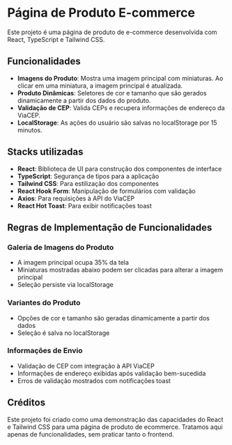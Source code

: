 # Página de Produto E-commerce

Este projeto é uma página de produto de e-commerce desenvolvida com React, TypeScript e Tailwind CSS.

## Funcionalidades
- **Imagens do Produto**: Mostra uma imagem principal com miniaturas. Ao clicar em uma miniatura, a imagem principal é atualizada.
- **Produto Dinâmicas**: Seletores de cor e tamanho que são gerados dinamicamente a partir dos dados do produto.
- **Validação de CEP**: Valida CEPs e recupera informações de endereço da ViaCEP.
- **LocalStorage**: As ações do usuário são salvas no localStorage por 15 minutos.

## Stacks utilizadas
- **React**: Biblioteca de UI para construção dos componentes de interface
- **TypeScript**: Segurança de tipos para a aplicação
- **Tailwind CSS**: Para estilização dos componentes
- **React Hook Form**: Manipulação de formulários com validação
- **Axios**: Para requisições à API do ViaCEP
- **React Hot Toast**: Para exibir notificações toast


## Regras de Implementação de Funcionalidades

### Galeria de Imagens do Produto
- A imagem principal ocupa 35% da tela
- Miniaturas mostradas abaixo podem ser clicadas para alterar a imagem principal
- Seleção persiste via localStorage

### Variantes do Produto
- Opções de cor e tamanho são geradas dinamicamente a partir dos dados
- Seleção é salva no localStorage

### Informações de Envio
- Validação de CEP com integração à API ViaCEP
- Informações de endereço exibidas após validação bem-sucedida
- Erros de validação mostrados com notificações toast

## Créditos

Este projeto foi criado como uma demonstração das capacidades do React e Tailwind CSS para uma página de produto de ecommerce. Tratamos aqui apenas de funcionalidades, sem praticar tanto o frontend.
```

